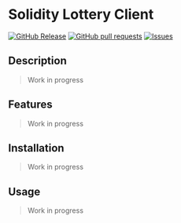 # Solidity Lottery Client
[![GitHub Release](https://img.shields.io/github/release/zjayers/solidity.lottery.client.svg?style=flat)](https://github.com/zjayers/solidity.lottery.client/releases)
[![GitHub pull requests](https://img.shields.io/github/issues-pr/zjayers/solidity.lottery.client.svg?style=flat)](https://github.com/zjayers/solidity.lottery.client/pulls)
[![Issues](https://img.shields.io/github/issues-raw/zjayers/solidity.lottery.client.svg?maxAge=25000)](https://github.com/zjayers/solidity.lottery.client/issues)

## Description

> Work in progress

## Features

> Work in progress

## Installation

> Work in progress

## Usage

> Work in progress
